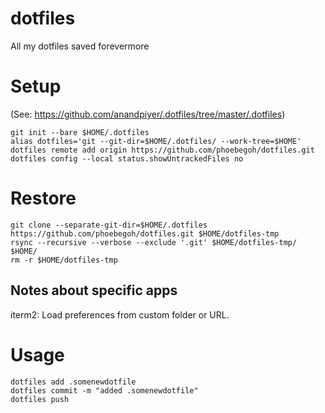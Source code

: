 # dotfiles
All my dotfiles saved forevermore

# Setup
(See: https://github.com/anandpiyer/.dotfiles/tree/master/.dotfiles)
```
git init --bare $HOME/.dotfiles
alias dotfiles='git --git-dir=$HOME/.dotfiles/ --work-tree=$HOME'
dotfiles remote add origin https://github.com/phoebegoh/dotfiles.git
dotfiles config --local status.showUntrackedFiles no
```

# Restore
```
git clone --separate-git-dir=$HOME/.dotfiles https://github.com/phoebegoh/dotfiles.git $HOME/dotfiles-tmp
rsync --recursive --verbose --exclude '.git' $HOME/dotfiles-tmp/ $HOME/
rm -r $HOME/dotfiles-tmp
```
## Notes about specific apps
iterm2: Load preferences from custom folder or URL.

# Usage
```dotfiles status
dotfiles add .somenewdotfile
dotfiles commit -m "added .somenewdotfile"
dotfiles push
```
